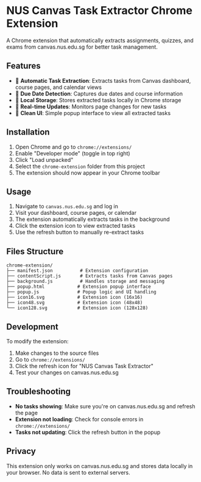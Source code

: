 # NUS Canvas Task Extractor Chrome Extension

A Chrome extension that automatically extracts assignments, quizzes, and exams from canvas.nus.edu.sg for better task management.

## Features

- 🎯 **Automatic Task Extraction**: Extracts tasks from Canvas dashboard, course pages, and calendar views
- 📅 **Due Date Detection**: Captures due dates and course information
- 💾 **Local Storage**: Stores extracted tasks locally in Chrome storage
- 🔄 **Real-time Updates**: Monitors page changes for new tasks
- 📱 **Clean UI**: Simple popup interface to view all extracted tasks

## Installation

1. Open Chrome and go to `chrome://extensions/`
2. Enable "Developer mode" (toggle in top right)
3. Click "Load unpacked" 
4. Select the `chrome-extension` folder from this project
5. The extension should now appear in your Chrome toolbar

## Usage

1. Navigate to `canvas.nus.edu.sg` and log in
2. Visit your dashboard, course pages, or calendar
3. The extension automatically extracts tasks in the background
4. Click the extension icon to view extracted tasks
5. Use the refresh button to manually re-extract tasks

## Files Structure

```
chrome-extension/
├── manifest.json          # Extension configuration
├── contentScript.js       # Extracts tasks from Canvas pages
├── background.js          # Handles storage and messaging
├── popup.html            # Extension popup interface
├── popup.js              # Popup logic and UI handling
├── icon16.svg            # Extension icon (16x16)
├── icon48.svg            # Extension icon (48x48)
└── icon128.svg           # Extension icon (128x128)
```

## Development

To modify the extension:

1. Make changes to the source files
2. Go to `chrome://extensions/`
3. Click the refresh icon for "NUS Canvas Task Extractor"
4. Test your changes on canvas.nus.edu.sg

## Troubleshooting

- **No tasks showing**: Make sure you're on canvas.nus.edu.sg and refresh the page
- **Extension not loading**: Check for console errors in `chrome://extensions/`
- **Tasks not updating**: Click the refresh button in the popup

## Privacy

This extension only works on canvas.nus.edu.sg and stores data locally in your browser. No data is sent to external servers.
